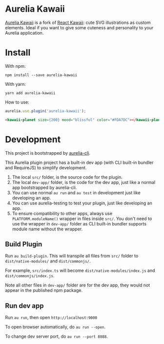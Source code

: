 # Aurelia Kawaii

[Aurelia Kawaii](https://cuddlebunny.github.io/aurelia-kawaii/) is a fork of [React Kawaii](https://github.com/miukimiu/react-kawaii): cute SVG illustrations as custom elements. Ideal if you want to give some cuteness and personality to your Aurelia application.

# Install

With npm:

```
npm install --save aurelia-kawaii
```

With yarn:

```
yarn add aurelia-kawaii
```

How to use:

```js
aurelia.use.plugin('aurelia-kawaii');
```

```html
<kawaii-planet size={200} mood="blissful" color="#FDA7DC"></kawaii-planet>
```

# Development

This project is bootstrapped by [aurelia-cli](https://github.com/aurelia/cli).

This Aurelia plugin project has a built-in dev app (with CLI built-in bundler and RequireJS) to simplify development.

1. The local `src/` folder, is the source code for the plugin.
2. The local `dev-app/` folder, is the code for the dev app, just like a normal app bootstrapped by aurelia-cli.
3. You can use normal `au run` and `au test` in development just like developing an app.
4. You can use aurelia-testing to test your plugin, just like developing an app.
5. To ensure compatibility to other apps, always use `PLATFORM.moduleName()` wrapper in files inside `src/`. You don't need to use the wrapper in `dev-app/` folder as CLI built-in bundler supports module name without the wrapper.

## Build Plugin

Run `au build-plugin`. This will transpile all files from `src/` folder to `dist/native-modules/` and `dist/commonjs/`.

For example, `src/index.ts` will become `dist/native-modules/index.js` and `dist/commonjs/index.js`.

Note all other files in `dev-app/` folder are for the dev app, they would not appear in the published npm package.

## Run dev app

Run `au run`, then open `http://localhost:9000`

To open browser automatically, do `au run --open`.

To change dev server port, do `au run --port 8888`.


